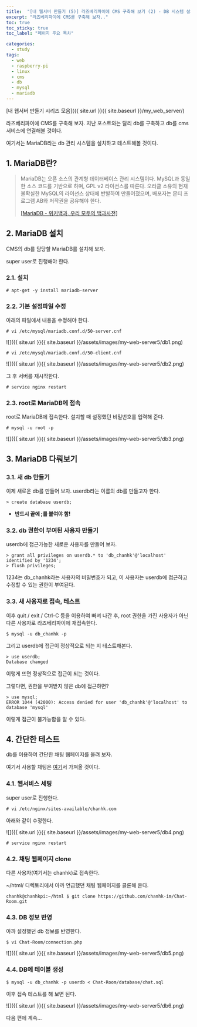 ```yaml
---
title:  "[내 웹서버 만들기 (5)] 라즈베리파이에 CMS 구축해 보기 (2) - DB 시스템 설치 / 사용법"
excerpt: "라즈베리파이에 CMS를 구축해 보자.."
toc: true
toc_sticky: true
toc_label: "페이지 주요 목차"

categories:
  - study
tags:
  - web
  - raspberry-pi
  - linux
  - cms
  - db
  - mysql
  - mariadb
---
```


[내 웹서버 만들기 시리즈 모음]({{ site.url }}{{ site.baseurl }}/my_web_server/)

라즈베리파이에 CMS를 구축해 보자. 지난 포스트와는 달리 db를 구축하고 db를 cms 서비스에 연결해볼 것이다. 

여기서는 MariaDB라는 db 관리 시스템을 설치하고 테스트해볼 것이다.

## 1. MariaDB란?

> MariaDB는 오픈 소스의 관계형 데이터베이스 관리 시스템이다. MySQL과 동일한 소스 코드를 기반으로 하며, GPL v2 라이선스를 따른다. 오라클 소유의 현재 불확실한 MySQL의 라이선스 상태에 반발하여 만들어졌으며, 배포자는 몬티 프로그램 AB와 저작권을 공유해야 한다.
>
>[[MariaDB - 위키백과, 우리 모두의 백과사전]](https://ko.wikipedia.org/wiki/MariaDB)


## 2. MariaDB 설치
CMS의 db를 담당할 MariaDB를 설치해 보자.

super user로 진행해야 한다.

### 2.1. 설치
```
# apt-get -y install mariadb-server
```

### 2.2. 기본 설정파일 수정
아래의 파일에서 내용을 수정해야 한다.
```
# vi /etc/mysql/mariadb.conf.d/50-server.cnf
```

![]({{ site.url }}{{ site.baseurl }}/assets/images/my-web-server5/db1.png)

```
# vi /etc/mysql/mariadb.conf.d/50-client.cnf
```

![]({{ site.url }}{{ site.baseurl }}/assets/images/my-web-server5/db2.png)

그 후 서버를 재시작한다.
```
# service nginx restart
```

### 2.3. root로 MariaDB에 접속
root로 MariaDB에 접속한다. 설치할 때 설정했던 비밀번호를 입력해 준다.
```
# mysql -u root -p
```

![]({{ site.url }}{{ site.baseurl }}/assets/images/my-web-server5/db3.png)

## 3. MariaDB 다뤄보기

### 3.1. 새 db 만들기
이제 새로운 db를 만들어 보자.
userdb라는 이름의 db를 만들고자 한다.

```
> create database userdb;
```

* **반드시 끝에 ;를 붙여야 함!**

### 3.2. db 권한이 부여된 사용자 만들기
userdb에 접근가능한 새로운 사용자를 만들어 보자.

```
> grant all privileges on userdb.* to 'db_chanhk'@'localhost' identified by '1234';
> flush privileges;
```

1234는 db_chanhk라는 사용자의 비밀번호가 되고, 이 사용자는 userdb에 접근하고 수정할 수 있는 권한이 부여된다.

### 3.3. 새 사용자로 접속, 테스트

이후 quit / exit / Ctrl-C 등을 이용하여 빠져 나간 후, root 권한을 가진 사용자가 아닌 다른 사용자로 라즈베리파이에 재접속한다.

```
$ mysql -u db_chanhk -p
```

그리고 userdb에 접근이 정상적으로 되는 지 테스트해본다.

```
> use userdb;
Database changed
```
이렇게 뜨면 정상적으로 접근이 되는 것이다.

그렇다면, 권한을 부여받지 않은 db에 접근하면?

```
> use mysql;
ERROR 1044 (42000): Access denied for user 'db_chanhk'@'localhost' to database 'mysql'
```

이렇게 접근이 불가능함을 알 수 있다.

## 4. 간단한 테스트
db를 이용하여 간단한 채팅 웹페이지를 올려 보자.

여기서 사용할 채팅은 [여기](https://github.com/chanhk-im/Chat-Room)서 가져올 것이다.

### 4.1. 웹서비스 세팅
super user로 진행한다.

```
# vi /etc/nginx/sites-available/chanhk.com
```

아래와 같이 수정한다.

![]({{ site.url }}{{ site.baseurl }}/assets/images/my-web-server5/db4.png)

```
# service nginx restart
```

### 4.2. 채팅 웹페이지 clone
다른 사용자(여기서는 chanhk)로 접속한다.

~/html/ 디렉토리에서 아까 언급했던 채팅 웹페이지를 클론해 온다.
```
chanhk@chanhkpi:~/html $ git clone https://github.com/chanhk-im/Chat-Room.git
```

### 4.3. DB 정보 반영
아까 설정했던 db 정보를 반영한다.
```
$ vi Chat-Room/connection.php
```
![]({{ site.url }}{{ site.baseurl }}/assets/images/my-web-server5/db5.png)

### 4.4. DB에 테이블 생성
```
$ mysql -u db_chanhk -p userdb < Chat-Room/database/chat.sql
```

이후 접속 테스트를 해 보면 된다.

![]({{ site.url }}{{ site.baseurl }}/assets/images/my-web-server5/db6.png)

다음 편에 계속...